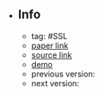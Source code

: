 - ## Info
	- tag: #SSL
	- [paper link]()
	- [source link]()
	- [demo]()
	- previous version:
	- next version: